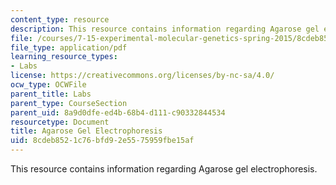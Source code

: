 ```yaml
---
content_type: resource
description: This resource contains information regarding Agarose gel electrophoresis.
file: /courses/7-15-experimental-molecular-genetics-spring-2015/8cdeb8521c76bfd92e5575959fbe15af_MIT7_15S15_Agarose.pdf
file_type: application/pdf
learning_resource_types:
- Labs
license: https://creativecommons.org/licenses/by-nc-sa/4.0/
ocw_type: OCWFile
parent_title: Labs
parent_type: CourseSection
parent_uid: 8a9d0dfe-ed4b-68b4-d111-c90332844534
resourcetype: Document
title: Agarose Gel Electrophoresis
uid: 8cdeb852-1c76-bfd9-2e55-75959fbe15af
---
```

This resource contains information regarding Agarose gel electrophoresis.